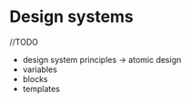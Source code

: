 # Design systems

//TODO

 - design system principles -> atomic design
 - variables
 - blocks
 - templates

